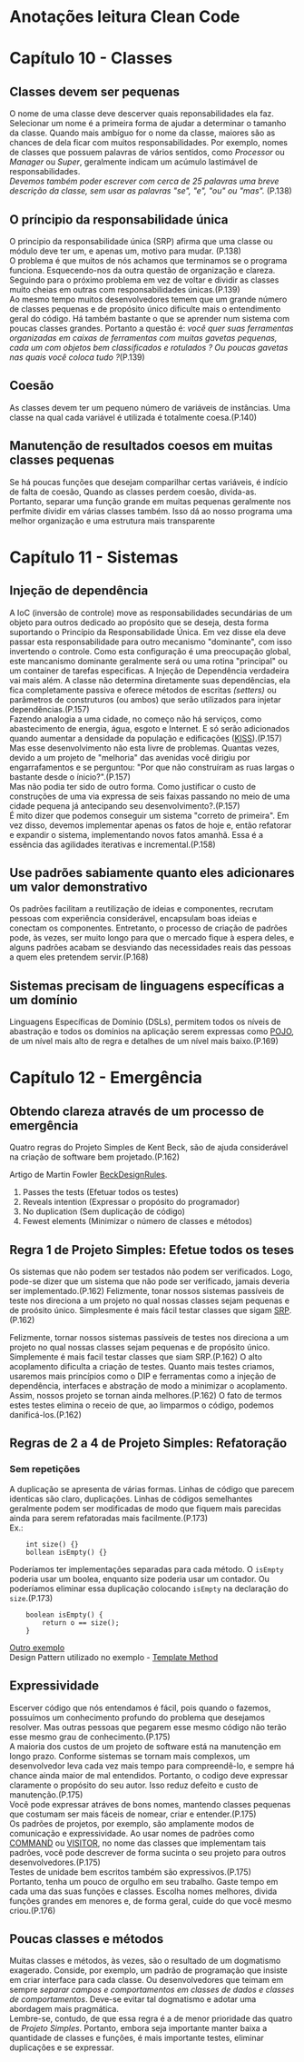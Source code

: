 # Anotações leitura Clean Code

# Capítulo 10 - Classes

## Classes devem ser pequenas
O nome de uma classe deve descerver quais reponsabilidades ela faz. Selecionar um nome é a primeira forma de ajudar a determinar o tamanho da classe. Quando mais ambíguo for o nome da classe, maiores são as chances de dela ficar com muitos responsabilidades. Por exemplo, nomes de classes que possuem palavras de vários sentidos, como <i>Processor</i> ou <i>Manager</i> ou <i>Super</i>, geralmente indicam um acúmulo lastimável de responsabilidades.</br>
<i>Devemos também poder escrever com cerca de 25 palavras uma breve descrição da classe, sem usar as palavras "se", "e", "ou" ou "mas".</i> (P.138)

## O príncipio da responsabilidade única
O principio da responsabilidade única (SRP) afirma que uma classe ou módulo deve ter um, e apenas um, motivo para mudar. (P.138)</br>
O problema é que muitos de nós achamos que terminamos se o programa funciona. Esquecendo-nos da outra questão de organização e clareza. Seguindo para o próximo problema em vez de voltar e dividir as classes muito cheias em outras com responsabilidades únicas.(P.139)<br>
Ao mesmo tempo muitos desenvolvedores temem que um grande número de classes pequenas e de propósito único dificulte mais o entendimento geral do código. Há também bastante o que se aprender num sistema com poucas classes grandes. Portanto a questão é: <i> você quer suas ferramentas organizadas em caixas de ferramentas com muitas gavetas pequenas, cada um com objetos bem classificados e rotulados ? Ou poucas gavetas nas quais você coloca tudo ?</i>(P.139)

## Coesão
As classes devem ter um pequeno número de variáveis de instâncias. Uma classe na qual cada variável é utilizada é totalmente coesa.(P.140)

## Manutenção de resultados coesos em muitas classes pequenas
Se há poucas funções que desejam comparilhar certas variáveis, é indício de falta de coesão, Quando as classes perdem coesão, divida-as.</br>
Portanto, separar uma função grande em muitas pequenas geralmente nos perfmite dividir em várias classes também. Isso dá ao nosso programa uma melhor organização e uma estrutura mais transparente

# Capítulo 11 - Sistemas

## Injeção de dependência
A IoC (inversão de controle) move as responsabilidades secundárias de um objeto para outros dedicado ao propósito que se deseja, desta forma suportando o Princípio da Responsabilidade Única. Em vez disse ela deve passar esta responsabilidade para outro mecanismo "dominante", com isso invertendo o controle. Como esta configuração é uma preocupação global, este mancanismo dominante geralmente será ou uma rotina "principal" ou um container de tarefas especificas.
 A Injeção de Dependência verdadeira vai mais além. A classe não determina diretamente suas dependências, ela fica completamente passiva e oferece métodos de escritas <i>(setters)</i> ou parâmetros de construturos (ou ambos) que serão utilizados para injetar dependências.(P.157)</br>
 Fazendo analogia a uma cidade, no começo não há serviços, como abastecimento de energia, água, esgoto e Internet. E só serão adicionados quando aumentar a densidade da população e edificações ([KISS](https://pt.wikipedia.org/wiki/Princ%C3%ADpio_KISS)).(P.157) </br>
 Mas esse desenvolvimento não esta livre de problemas. Quantas vezes, devido a um projeto de "melhoria" das avenidas você dirigiu por engarrafamentos e se perguntou: "Por que não construíram as ruas largas o bastante desde o ínicio?".(P.157)</br>
 Mas não podia ter sido de outro forma. Como justificar o custo de construções de uma via expressa de seis faixas passando no meio de uma cidade pequena já antecipando seu desenvolvimento?.(P.157)</br>
 É mito dizer que podemos conseguir um sistema "correto de primeira". Em vez disso, devemos implementar apenas os fatos de hoje e, então refatorar e expandir o sistema, implementando novos fatos amanhã. Essa é a essência das agilidades iterativas e incremental.(P.158)


## Use padrões sabiamente quanto eles adicionares um valor demonstrativo
Os padrões facilitam a reutilização de ideias e componentes, recrutam pessoas com experiência considerável, encapsulam boas ideias e conectam os componentes. Entretanto, o processo de criação de padrões pode, às vezes, ser muito longo para que o mercado fique à espera deles, e alguns padrões acabam se desviando das necessidades reais das pessoas a quem eles pretendem servir.(P.168)

## Sistemas precisam de linguagens específicas a um domínio
Linguagens Específicas de Domínio (DSLs), permitem todos os níveis de abastração e todos os domínios na aplicação serem expressas como [POJO](https://pt.wikipedia.org/wiki/Plain_Old_Java_Objects), de um nível mais alto de regra e detalhes de um nível mais baixo.(P.169)


# Capítulo 12 - Emergência
## Obtendo clareza através de um processo de emergência
Quatro regras do Projeto Simples de Kent Beck, são de ajuda considerável na criação de software bem projetado.(P.162)

Artigo de Martin Fowler [BeckDesignRules](https://martinfowler.com/bliki/BeckDesignRules.html).

1. Passes the tests (Efetuar todos os testes)
2. Reveals intention (Expressar o propósito do programador)
3. No duplication (Sem duplicação de código)
4. Fewest elements (Minimizar o número de classes e métodos)

## Regra 1 de Projeto Simples: Efetue todos os teses
Os sistemas que não podem ser testados não podem ser verificados. Logo, pode-se dizer que um sistema que não pode ser verificado, jamais deveria ser implementado.(P.162)
Felizmente, tonar nossos sistemas passíveis de teste nos direciona a um projeto no qual nossas classes sejam pequenas e de proósito único. Simplesmente é mais fácil testar classes que sigam [SRP](#o-príncipio-da-responsabilidade-única).(P.162)

Felizmente, tornar nossos sistemas passíveis de testes nos direciona a um projeto no qual nossas classes sejam pequenas e de propósito único. Simplemente é mais facil testar classes que siam SRP.(P.162)
O alto acoplamento dificulta a criação de testes. Quanto mais testes criamos, usaremos mais princípios como o DIP e ferramentas como a injeção de dependência, interfaces e abstração de modo a minimizar o acoplamento. Assim, nossos projeto se tornan ainda melhores.(P.162)
O fato de termos estes testes elimina o receio de que, ao limparmos o código, podemos danificá-los.(P.162)

## Regras de 2 a 4 de Projeto Simples: Refatoração
### Sem repetições
A duplicação se apresenta de várias formas. Linhas de código que parecem identicas são claro, duplicações. Linhas de códigos semelhantes geralmente podem ser modificadas de modo que fiquem mais parecidas ainda para serem refatoradas mais facilmente.(P.173)</br> Ex.:</br>
```
    int size() {}
    bollean isEmpty() {}
```
Poderíamos ter implementações separadas para cada método. O ```isEmpty``` poderia usar um boolea, enquanto size poderia usar um contador. Ou poderíamos eliminar essa duplicação colocando ```isEmpty``` na declaração do ```size```.(P.173)
```
    boolean isEmpty() {
        return o == size();
    }
```
[Outro exemplo](https://github.com/EvandroCarvalho/clean-code/tree/main/src/com/study/capitulo12)</br>
Design Pattern utilizado no exemplo - [Template Method](https://refactoring.guru/design-patterns/template-method)

## Expressividade
Escerver código que nós entendamos é fácil, pois quando o fazemos, possuímos um conhecimento profundo do problema que desejamos resolver. Mas outras pessoas que pegarem esse mesmo código não terão esse mesmo grau de conhecimento.(P.175)</br>
A maioria dos custos de um projeto de software está na manutenção em longo prazo. Conforme sistemas se tornam mais complexos, um desenvolvedor leva cada vez mais tempo para compreendê-lo, e sempre há chance ainda maior de mal entendidos. Portanto, o codigo deve expressar claramente o propósito do seu autor. Isso reduz defeito e custo de manutenção.(P.175)</br>
Você pode expressar atráves de bons nomes, mantendo classes pequenas que costumam ser mais fáceis de nomear, criar e entender.(P.175)</br>
Os padrões de projetos, por exemplo, são amplamente modos de comunicação e expressividade. Ao usar nomes de padrões como [COMMAND](https://refactoring.guru/design-patterns/command) ou [VISITOR](https://refactoring.guru/design-patterns/visitor), no nome das classes que implementam tais padrões, você pode descrever de forma sucinta o seu projeto para outros desenvolvedores.(P.175)</br>
Testes de unidade bem escritos também são expressivos.(P.175)</br>
Portanto, tenha um pouco de orgulho em seu trabalho. Gaste tempo em cada uma das suas funções e classes. Escolha nomes melhores, divida funções grandes em menores e, de forma geral, cuide do que você mesmo criou.(P.176)

## Poucas classes e métodos
Muitas classes e métodos, às vezes, são o resultado de um dogmatismo exagerado. Conside, por exemplo, um padrão de programação que insiste em criar interface para cada classe. Ou desenvolvedores que teimam em sempre <i>separar campos e comportamentos em classes de dados e classes de comportamentos</i>. Deve-se evitar tal dogmatismo e adotar uma abordagem mais pragmática.</br>
Lembre-se, contudo, de que essa regra é a de menor prioridade das quatro de <i>Projeto Simples</i>. Portanto, embora seja importante manter baixa a quantidade de classes e funções, é mais importante testes, eliminar duplicações e se expressar.
